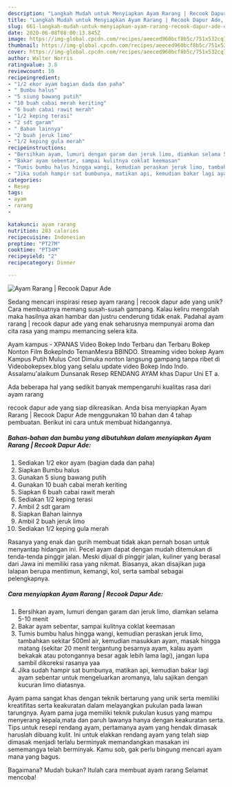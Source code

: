 ```yaml
---
description: "Langkah Mudah untuk Menyiapkan Ayam Rarang | Recook Dapur Ade, Enak"
title: "Langkah Mudah untuk Menyiapkan Ayam Rarang | Recook Dapur Ade, Enak"
slug: 661-langkah-mudah-untuk-menyiapkan-ayam-rarang-recook-dapur-ade-enak
date: 2020-06-08T08:00:13.845Z
image: https://img-global.cpcdn.com/recipes/aeeced960bcf8b5c/751x532cq70/ayam-rarang-recook-dapur-ade-foto-resep-utama.jpg
thumbnail: https://img-global.cpcdn.com/recipes/aeeced960bcf8b5c/751x532cq70/ayam-rarang-recook-dapur-ade-foto-resep-utama.jpg
cover: https://img-global.cpcdn.com/recipes/aeeced960bcf8b5c/751x532cq70/ayam-rarang-recook-dapur-ade-foto-resep-utama.jpg
author: Walter Norris
ratingvalue: 3.8
reviewcount: 10
recipeingredient:
- "1/2 ekor ayam bagian dada dan paha"
- " Bumbu halus"
- "5 siung bawang putih"
- "10 buah cabai merah keriting"
- "6 buah cabai rawit merah"
- "1/2 keping terasi"
- "2 sdt garam"
- " Bahan lainnya"
- "2 buah jeruk limo"
- "1/2 keping gula merah"
recipeinstructions:
- "Bersihkan ayam, lumuri dengan garam dan jeruk limo, diamkan selama 5-10 menit"
- "Bakar ayam sebentar, sampai kulitnya coklat keemasan"
- "Tumis bumbu halus hingga wangi, kemudian peraskan jeruk limo, tambahkan sekitar 500ml air, kemudian masukkan ayam, masak hingga matang (sekitar 20 menit tergantung besarnya ayam, kalau ayam bekakak atau potongannya besar agak lebih lama lagi), jangan lupa sambil dikoreksi rasanya yaa"
- "Jika sudah hampir sat bumbunya, matikan api, kemudian bakar lagi ayam sebentar untuk mengeluarkan aromanya, lalu sajikan dengan kucuran limo diatasnya."
categories:
- Resep
tags:
- ayam
- rarang
- 

katakunci: ayam rarang  
nutrition: 283 calories
recipecuisine: Indonesian
preptime: "PT27M"
cooktime: "PT34M"
recipeyield: "2"
recipecategory: Dinner

---
```



![Ayam Rarang | Recook Dapur Ade](https://img-global.cpcdn.com/recipes/aeeced960bcf8b5c/751x532cq70/ayam-rarang-recook-dapur-ade-foto-resep-utama.jpg)

Sedang mencari inspirasi resep ayam rarang | recook dapur ade yang unik? Cara membuatnya memang susah-susah gampang. Kalau keliru mengolah maka hasilnya akan hambar dan justru cenderung tidak enak. Padahal ayam rarang | recook dapur ade yang enak seharusnya mempunyai aroma dan cita rasa yang mampu memancing selera kita.

Ayam kampus - XPANAS Video Bokep Indo Terbaru dan Terbaru Bokep Nonton Film BokepIndo TemanMesra BBINDO. Streaming video bokep Ayam Kampus Putih Mulus Crot Dimuka nonton langsung gampang tanpa ribet di Videobokepsex.blog yang selalu update video Bokep Indo Indo. Assalamu&#39;alaikum Dunsanak Resep RENDANG AYAM khas Dapur Uni ET a.

Ada beberapa hal yang sedikit banyak mempengaruhi kualitas rasa dari ayam rarang 

 recook dapur ade yang siap dikreasikan. Anda bisa menyiapkan Ayam Rarang | Recook Dapur Ade menggunakan 10 bahan dan 4 tahap pembuatan. Berikut ini cara untuk membuat hidangannya.

<!--inarticleads1-->

##### Bahan-bahan dan bumbu yang dibutuhkan dalam menyiapkan Ayam Rarang | Recook Dapur Ade:

1. Sediakan 1/2 ekor ayam (bagian dada dan paha)
1. Siapkan  Bumbu halus
1. Gunakan 5 siung bawang putih
1. Gunakan 10 buah cabai merah keriting
1. Siapkan 6 buah cabai rawit merah
1. Sediakan 1/2 keping terasi
1. Ambil 2 sdt garam
1. Siapkan  Bahan lainnya
1. Ambil 2 buah jeruk limo
1. Sediakan 1/2 keping gula merah


Rasanya yang enak dan gurih membuat tidak akan pernah bosan untuk menyantap hidangan ini. Pecel ayam dapat dengan mudah ditemukan di tenda-tenda pinggir jalan. Meski dijual di pinggir jalan, kuliner yang berasal dari Jawa ini memiliki rasa yang nikmat. Biasanya, akan disajikan juga lalapan berupa mentimun, kemangi, kol, serta sambal sebagai pelengkapnya. 

<!--inarticleads2-->

##### Cara menyiapkan Ayam Rarang | Recook Dapur Ade:

1. Bersihkan ayam, lumuri dengan garam dan jeruk limo, diamkan selama 5-10 menit
1. Bakar ayam sebentar, sampai kulitnya coklat keemasan
1. Tumis bumbu halus hingga wangi, kemudian peraskan jeruk limo, tambahkan sekitar 500ml air, kemudian masukkan ayam, masak hingga matang (sekitar 20 menit tergantung besarnya ayam, kalau ayam bekakak atau potongannya besar agak lebih lama lagi), jangan lupa sambil dikoreksi rasanya yaa
1. Jika sudah hampir sat bumbunya, matikan api, kemudian bakar lagi ayam sebentar untuk mengeluarkan aromanya, lalu sajikan dengan kucuran limo diatasnya.


Ayam pama sangat khas dengan teknik bertarung yang unik serta memiliki kreatifitas serta keakuratan dalam melayangkan pukulan pada lawan tarungnya. Ayam pama juga memiliki teknik pukulan kusus yang mampu menyerang kepala,mata dan paruh lawanya hanya dengan keakuratan serta. Tips untuk resepi rendang ayam, pertamanya ayam yang hendak dimasak haruslah dibuang kulit. Ini untuk elakkan rendang ayam yang telah siap dimasak menjadi terlalu berminyak memandangkan masakan ini sememangya telah berminyak. Kamu sob, gak perlu bingung mencari ayam mana yang bagus. 

Bagaimana? Mudah bukan? Itulah cara membuat ayam rarang  Selamat mencoba!
